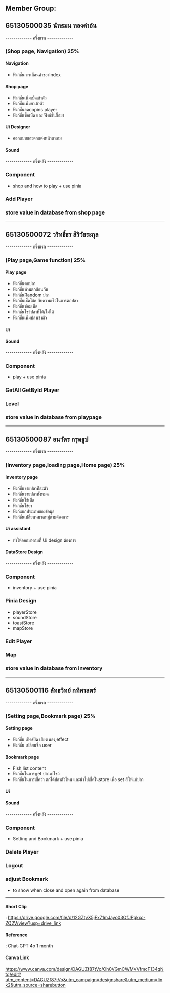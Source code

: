 ## Member Group:

## 65130500035 นัทธมน ทองคำอ้น

------------- ครึ่งแรก -------------

### (Shop page, Navigation) 25% <br>

#### Navigation

- ฟังก์ชั่นการเลื่อนค่าของIndex

#### Shop page

- ฟังก์ชั่นเพิ่มเบ็ดเข้าตัว
- ฟังก์ชั่นเพิ่มยาเข้าตัว
- ฟังก์ชั่นลดcopins player
- ฟังก์ชั่นซื้อเบ็ด และ ฟังก์ชั่นซื้อยา

#### Ui Designer

- ออกแบบและตกแต่งหน้าตาเกม

#### Sound

------------- ครึ่งหลัง -------------

### Component

- shop and how to play + use pinia

### Add Player

### store value in database from shop page

<hr>

## 65130500072 วริทธิ์ธร สิริวัชระกุล

------------- ครึ่งแรก -------------

### (Play page,Game function) 25% <br>

#### Play page

- ฟังก์ชั่นตกปลา
- ฟังก์ชั่นห้ามตกซ้อนกัน
- ฟังก์ชั่นRandom ปลา
- ฟังก์ชั่นเช็คโชค กับความเร็วในการตกปลา
- ฟังก์ชั่นซ่อมเบ็ด
- ฟังก์ชั่นโชว์ปลาที่ได้/ไม่ได้
- ฟังก์ชั่นเพิ่มปลาเข้าตัว

#### Ui

#### Sound

------------- ครึ่งหลัง -------------

### Component

- play + use pinia

### GetAll GetById Player

### Level

### store value in database from playpage

<hr>

## 65130500087 อนวัตร กรุดธูป

------------- ครึ่งแรก -------------

### (Inventory page,loading page,Home page) 25% <br>

#### Inventory page

- ฟังก์ชั่นขายปลาทีละตัว
- ฟังก์ชั่นขายปลาทั้งหมด
- ฟังก์ชั่นใช้เบ็ด
- ฟังก์ชั่นใช้ยา
- ฟังก์แยกประเภทของข้อมูล
- ฟังก์ชั่นเปลี่ยนหมวดหมู่ตามต้องการ

#### Ui assistant

- ทำให้ออกมาตามที่ Ui design ต้องการ

#### DataStore Design

------------- ครึ่งหลัง -------------

### Component

- inventory + use pinia

### Pinia Design

- playerStore
- soundStore
- toastStore
- mapStore

### Edit Player

### Map

### store value in database from inventory

<hr>

## 65130500116 ลัทธวิทย์ กทิศาสตร์

------------- ครึ่งแรก -------------

### (Setting page,Bookmark page) 25% <br>

#### Setting page

- ฟังก์ชั่น เปิด/ปิด เสียงเพลง,effect
- ฟังก์ชั่น เปลี่ยนชื่อ user

#### Bookmark page

- Fish list content
- ฟังก์ชั่นในการget ปลามาโชว์
- ฟังก์ชั่นในการเช็คว่า ตกได้ปลาตัวไหน และนำไปเช็คในstore เพื่อ set สีให้แก่ปลา

#### Ui

#### Sound

------------- ครึ่งหลัง -------------

### Component

- Setting and Bookmark + use pinia

### Delete Player

### Logout

### adjust Bookmark

- to show when close and open again from database

<hr>

#### Short Clip

: https://drive.google.com/file/d/12GZtyX5jFx71mJayo03OfJPgkxc-ZQ2V/view?usp=drive_link

#### Reference

: Chat-GPT 4o 1 month

#### Canva Link

https://www.canva.com/design/DAGUZf87tVo/Oh0VGmCWMVVfmcF134qNtg/edit?utm_content=DAGUZf87tVo&utm_campaign=designshare&utm_medium=link2&utm_source=sharebutton
